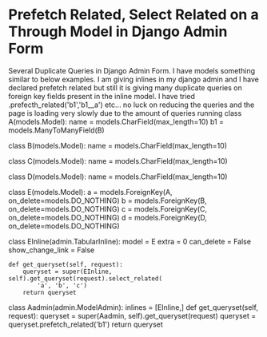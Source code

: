 
# Prefetch Related, Select Related on a Through Model in Django Admin Form

Several Duplicate Queries in Django Admin Form. I have models something similar to below examples. I am giving inlines in my django admin and I have declared prefetch related but still it is giving many duplicate queries on  foreign key fields present in the inline model. I have tried
.prefecth_related('b1','b1__a') etc... no luck on reducing the queries and the page is loading very slowly due to the amount of queries running
class A(models.Model):
    name = models.CharField(max_length=10)
    b1 = models.ManyToManyField(B)


class B(models.Model):
    name = models.CharField(max_length=10)


class C(models.Model):
    name = models.CharField(max_length=10)


class D(models.Model):
    name = models.CharField(max_length=10)


class E(models.Model):
    a = models.ForeignKey(A, on_delete=models.DO_NOTHING)
    b = models.ForeignKey(B, on_delete=models.DO_NOTHING)
    c = models.ForeignKey(C, on_delete=models.DO_NOTHING)
    d = models.ForeignKey(D, on_delete=models.DO_NOTHING)


class EInline(admin.TabularInline):
    model = E
    extra = 0
    can_delete = False
    show_change_link = False

    def get_queryset(self, request):
        queryset = super(EInline, self).get_queryset(request).select_related(
            'a', 'b', 'c')
        return queryset


class Aadmin(admin.ModelAdmin):
    inlines = [EInline,]
    def get_queryset(self, request):
        queryset = super(Aadmin, self).get_queryset(request)
        queryset = queryset.prefetch_related('b1')
        return queryset


        